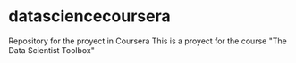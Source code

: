 # datasciencecoursera
Repository for the proyect in Coursera
This is a proyect for the course "The Data Scientist Toolbox"
